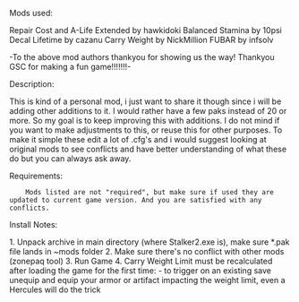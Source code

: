 Mods used:

﻿Repair Cost and A-Life Extended by hawkidoki
﻿Balanced Stamina by 10psi
﻿Decal Lifetime by cazanu 
﻿Carry Weight by NickMillion 
﻿FUBAR by infsolv

-﻿To the above mod authors thankyou for showing us the way! Thankyou GSC for making a fun game!!!!!!!-

Description:

﻿This is kind of a personal mod, i just want to share it though since i will be adding other additions to it. I would rather have a few paks instead of 20 or more. So my goal is to keep improving this with additions. I do not mind if you want to make adjustments to this, or reuse this for other purposes. ﻿To make it simple these edit a lot of .cfg's and i would suggest looking at original mods to see conflicts and have better understanding of what these do but you can always ask away.

Requirements:

        Mods listed are not "required", but make sure if used they are updated to current game version. And you are satisfied with any conflicts.

Install Notes: 

﻿1. Unpack archive in main directory (where Stalker2.exe is), make sure *.pak file lands in ~mods folder
﻿2. Make sure there's no conflict with other mods (zonepaq tool)
﻿3. Run Game
﻿4. Carry Weight Limit must be recalculated after loading the game for the first time:
﻿﻿- to trigger on an existing save unequip and equip your armor or artifact impacting the weight limit, even a Hercules will do the trick
